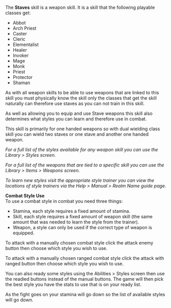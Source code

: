 The **Staves** skill is a weapon skill. It is a skill that the following playable classes get:

*   Abbot
*   Arch Priest
*   Caster
*   Cleric
*   Elementalist
*   Healer
*   Invoker
*   Mage
*   Monk
*   Priest
*   Protector
*   Shaman

As with all weapon skills to be able to use weapons that are linked to this skill you must physically know the skill only the classes that get the skill naturally can therefore use staves as you can not train in this skill.

As well as allowing you to equip and use Stave weapons this skill also determines what styles you can learn and therefore use in combat.

This skill is primarily for one handed weapons so with dual wielding class skill you can wield two staves or one stave and another one handed weapon.

_For a full list of the styles available for any weapon skill you can use the Library > Styles screen._

_For a full list of the weapons that are tied to a specific skill you can use the Library > Items > Weapons screen._

_To learn new styles visit the appropriate style trainer you can view the locations of style trainers via the Help > Manual > Realm Name guide page._

**Combat Style Use**  
To use a combat style in combat you need three things:

*   Stamina, each style requires a fixed amount of stamina.
*   Skill, each style requires a fixed amount of weapon skill (the same amount that was needed to learn the style from the trainer).
*   Weapon, a style can only be used if the correct type of weapon is equipped.

To attack with a manually chosen combat style click the attack enemy button then choose which style you wish to use.

To attack with a manually chosen ranged combat style click the attack with ranged button then choose which style you wish to use.

You can also ready some styles using the Abilities > Styles screen then use the readied buttons instead of the manual buttons. The game will then pick the best style you have the stats to use that is on your ready list.

As the fight goes on your stamina will go down so the list of available styles will go down.